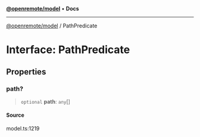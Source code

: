 [**@openremote/model**](../README.md) • **Docs**

***

[@openremote/model](../globals.md) / PathPredicate

# Interface: PathPredicate

## Properties

### path?

> `optional` **path**: `any`[]

#### Source

model.ts:1219
